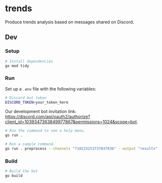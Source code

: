 # trends
Produce trends analysis based on messages shared on Discord.

## Dev

### Setup

```bash
# Install dependencies
go mod tidy
```

### Run

Set up a `.env` file with the following variables:

```bash
# Discord bot token
DISCORD_TOKEN=your_token_here
```

Our development bot invitation link: <https://discord.com/api/oauth2/authorize?client_id=1039347363849977867&permissions=1024&scope=bot>.

```bash
# Run the command to see a help menu.
go run .
```

```bash
# Run a sample command.
go run . preprocess --channels "710225253737037836" --output "results" --start "2022-11-07T0:00:00Z" --end "2023-01-01T0:00:00Z"
```

### Build

```bash
# Build the bot
go build
```